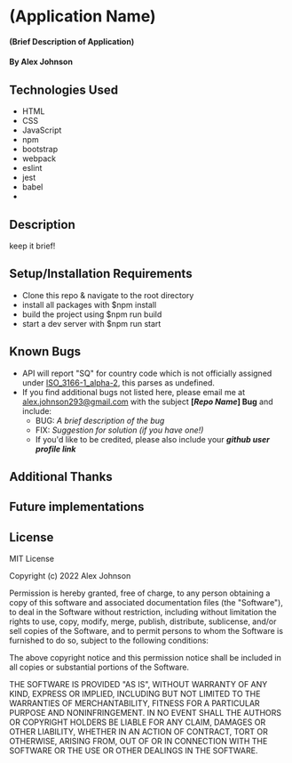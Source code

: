 # (Application Name)

#### (Brief Description of Application)

#### By Alex Johnson

## Technologies Used

* HTML
* CSS
* JavaScript
* npm
* bootstrap
* webpack
* eslint
* jest
* babel
*

## Description
 keep it brief!


## Setup/Installation Requirements

* Clone this repo & navigate to the root directory
* install all packages with $npm install
* build the project using $npm run build
* start a dev server with $npm run start



## Known Bugs

* API will report "SQ" for country code which is not officially assigned under [ISO_3166-1_alpha-2](https://en.wikipedia.org/wiki/ISO_3166-1_alpha-2), this parses as undefined. 
* If you find additional bugs not listed here, please email me at alex.johnson293@gmail.com with the subject **[_Repo Name_] Bug** and include:
  * BUG: _A brief description of the bug_
  * FIX: _Suggestion for solution (if you have one!)_
  * If you'd like to be credited, please also include your **_github user profile link_**

## Additional Thanks


## Future implementations


## License
MIT License

Copyright (c) 2022 Alex Johnson

Permission is hereby granted, free of charge, to any person obtaining a copy
of this software and associated documentation files (the "Software"), to deal
in the Software without restriction, including without limitation the rights
to use, copy, modify, merge, publish, distribute, sublicense, and/or sell
copies of the Software, and to permit persons to whom the Software is
furnished to do so, subject to the following conditions:

The above copyright notice and this permission notice shall be included in all
copies or substantial portions of the Software.

THE SOFTWARE IS PROVIDED "AS IS", WITHOUT WARRANTY OF ANY KIND, EXPRESS OR IMPLIED, 
INCLUDING BUT NOT LIMITED TO THE WARRANTIES OF MERCHANTABILITY, FITNESS FOR A PARTICULAR 
PURPOSE AND NONINFRINGEMENT. IN NO EVENT SHALL THE AUTHORS OR COPYRIGHT HOLDERS 
BE LIABLE FOR ANY CLAIM, DAMAGES OR OTHER LIABILITY, WHETHER IN AN ACTION OF CONTRACT,
TORT OR OTHERWISE, ARISING FROM, OUT OF OR IN CONNECTION WITH THE SOFTWARE OR THE USE
OR OTHER DEALINGS IN THE SOFTWARE.